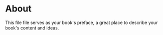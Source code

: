 # About

This file file serves as your book's preface, a great place to describe your book's content and ideas.

